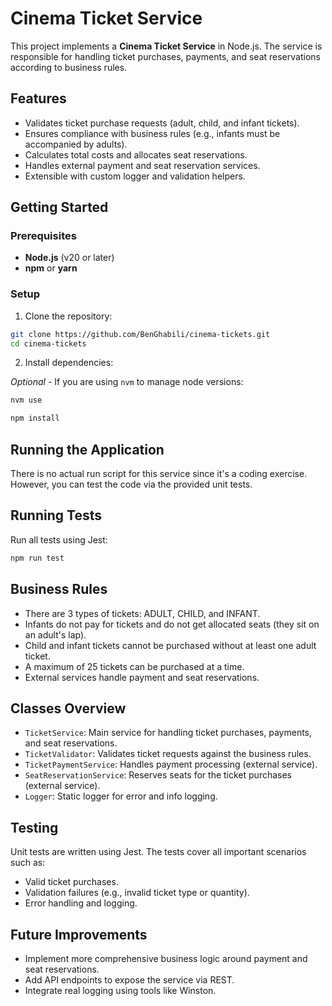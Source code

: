 # Cinema Ticket Service

This project implements a **Cinema Ticket Service** in Node.js. The service is responsible for handling ticket purchases, payments, and seat reservations according to business rules.

## Features
- Validates ticket purchase requests (adult, child, and infant tickets).
- Ensures compliance with business rules (e.g., infants must be accompanied by adults).
- Calculates total costs and allocates seat reservations.
- Handles external payment and seat reservation services.
- Extensible with custom logger and validation helpers.

## Getting Started

### Prerequisites
- **Node.js** (v20 or later)
- **npm** or **yarn**

### Setup
1. Clone the repository:
```bash
git clone https://github.com/BenGhabili/cinema-tickets.git
cd cinema-tickets
```

2. Install dependencies:

*Optional* - If you are using `nvm` to manage node versions:
```bash
nvm use
```

```bash
npm install
```

## Running the Application
There is no actual run script for this service since it's a coding exercise. However, you can test the code via the provided unit tests.

## Running Tests
Run all tests using Jest:

```bash
npm run test
```

## Business Rules
- There are 3 types of tickets: ADULT, CHILD, and INFANT.
- Infants do not pay for tickets and do not get allocated seats (they sit on an adult's lap).
- Child and infant tickets cannot be purchased without at least one adult ticket.
- A maximum of 25 tickets can be purchased at a time.
- External services handle payment and seat reservations.


## Classes Overview
- `TicketService`: Main service for handling ticket purchases, payments, and seat reservations.
- `TicketValidator`: Validates ticket requests against the business rules.
- `TicketPaymentService`: Handles payment processing (external service).
- `SeatReservationService`: Reserves seats for the ticket purchases (external service).
- `Logger`: Static logger for error and info logging.

## Testing
Unit tests are written using Jest. The tests cover all important scenarios such as:

- Valid ticket purchases.
- Validation failures (e.g., invalid ticket type or quantity).
- Error handling and logging.

## Future Improvements
- Implement more comprehensive business logic around payment and seat reservations.
- Add API endpoints to expose the service via REST.
- Integrate real logging using tools like Winston.
